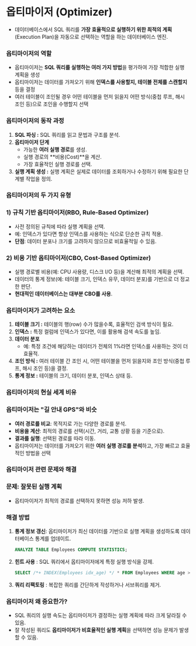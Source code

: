# **옵티마이저 (Optimizer)**

- 데이터베이스에서 SQL 쿼리를 **가장 효율적으로 실행하기 위한 최적의 계획**(Execution Plan)을 자동으로 선택하는 역할을 하는 데이터베이스 엔진.

### **옵티마이저의 역할**

- 옵티마이저는 **SQL 쿼리를 실행하는 여러 가지 방법**을 평가하여 가장 적합한 실행 계획을 생성
- 옵티마이저는 데이터를 가져오기 위해 **인덱스를 사용할지, 테이블 전체를 스캔할지** 등을 결정
- 여러 테이블이 조인될 경우 어떤 테이블을 먼저 읽을지 어떤 방식(중첩 루프, 해시 조인 등)으로 조인을 수행할지 선택

### **옵티마이저의 동작 과정**

1. **SQL 파싱 :** SQL 쿼리를 읽고 문법과 구조를 분석.
2. **옵티마이저 단계**
    - 가능한 **여러 실행 경로**를 생성.
    - 실행 경로의 **비용(Cost)**을 계산.
    - 가장 효율적인 실행 경로를 선택.
3. **실행 계획 생성 :** 실행 계획은 실제로 데이터를 조회하거나 수정하기 위해 필요한 단계별 작업을 정의.

### **옵티마이저의 두 가지 유형**

### **1) 규칙 기반 옵티마이저(RBO, Rule-Based Optimizer)**

- 사전 정의된 규칙에 따라 실행 계획을 선택.
- 예: 인덱스가 있다면 항상 인덱스를 사용하는 식으로 단순한 규칙 적용.
- **단점**: 데이터 분포나 크기를 고려하지 않으므로 비효율적일 수 있음.

### **2) 비용 기반 옵티마이저(CBO, Cost-Based Optimizer)**

- 실행 경로별 비용(예: CPU 사용량, 디스크 I/O 등)을 계산해 최적의 계획을 선택.
- 데이터의 통계 정보(예: 테이블 크기, 인덱스 유무, 데이터 분포)를 기반으로 더 정교한 판단.
- **현대적인 데이터베이스는 대부분 CBO를 사용**.

### **옵티마이저가 고려하는 요소**

1. **테이블 크기 :** 테이블의 행(row) 수가 많을수록, 효율적인 검색 방식이 필요.
2. **인덱스 :** 특정 컬럼에 인덱스가 있다면, 이를 활용해 검색 속도를 높임.
3. **데이터 분포**
    - 예: 특정 조건에 해당하는 데이터가 전체의 1%라면 인덱스를 사용하는 것이 더 효율적.
4. **조인 방식 :** 여러 테이블 간 조인 시, 어떤 테이블을 먼저 읽을지와 조인 방식(중첩 루프, 해시 조인 등)을 결정.
5. **통계 정보 :** 테이블의 크기, 데이터 분포, 인덱스 상태 등.

### **옵티마이저의 현실 세계 비유**

### **옵티마이저는 "길 안내 GPS"와 비슷**

- **여러 경로를 비교**: 목적지로 가는 다양한 경로를 분석.
- **비용을 계산**: 최적의 경로를 선택(시간, 거리, 교통 상황 등을 기준으로).
- **결과를 실행**: 선택된 경로를 따라 이동.
- 옵티마이저는 데이터를 가져오기 위한 **여러 실행 경로를 분석**하고, 가장 빠르고 효율적인 방법을 선택

### **옵티마이저 관련 문제와 해결**

### 문제: 잘못된 실행 계획

- 옵티마이저가 최적의 경로를 선택하지 못하면 성능 저하 발생.

### 해결 방법

1. **통계 정보 갱신**: 옵티마이저가 최신 데이터를 기반으로 실행 계획을 생성하도록 데이터베이스 통계를 업데이트.
    
    ```sql
    ANALYZE TABLE Employees COMPUTE STATISTICS;
    ```
    
2. **힌트 사용** : SQL 쿼리에서 옵티마이저에게 특정 실행 방식을 강제.
    
    ```sql
    SELECT /*+ INDEX(Employees idx_age) */ * FROM Employees WHERE age > 30;
    ```
    
3. **쿼리 리팩토링** : 복잡한 쿼리를 간단하게 작성하거나 서브쿼리를 제거.

### **옵티마이저** 왜 중요한가?

- SQL 쿼리의 실행 속도는 옵티마이저가 결정하는 실행 계획에 따라 크게 달라질 수 있음.
- 잘 작성된 쿼리도 **옵티마이저가 비효율적인 실행 계획**을 선택하면 성능 문제가 발생할 수 있음.